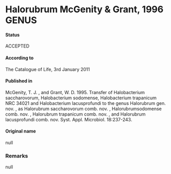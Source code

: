 Halorubrum McGenity & Grant, 1996 GENUS
=======

#### Status
ACCEPTED

#### According to
The Catalogue of Life, 3rd January 2011

#### Published in
McGenity, T. J. , and Grant, W. D. 1995. Transfer of Halobacterium saccharovorum, Halobacterium sodomense, Halobacterium trapanicum NRC 34021 and Halobacterium lacusprofundi to the genus Halorubrum gen. nov. , as Halorubrum saccharovorum comb. nov. , Halorubrumsodomense comb. nov. , Halorubrum trapanicum comb. nov. , and Halorubrum lacusprofundi comb. nov. Syst. Appl. Microbiol. 18:237-243.

#### Original name
null

### Remarks
null